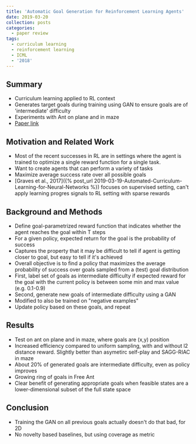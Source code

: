 ```yaml
---
title: 'Automatic Goal Generation for Reinforcement Learning Agents'
date: 2019-03-20
collection: posts
categories: 
  - paper review
tags:
  - curriculum learning
  - reinforcement learning
  - ICML
  - '2018'
---
```


Summary
------
* Curriculum learning applied to RL context
* Generates target goals during training using GAN to ensure goals are of 'intermediate' difficulty
* Experiments with Ant on plane and in maze
* [Paper link](https://arxiv.org/abs/1705.06366)

Motivation and Related Work
------
* Most of the recent successes in RL are in settings where the agent is trained to optimize a single reward function for a single task.
* Want to create agents that can perform a variety of tasks
* Maximize average success rate over all possible goals
* [Graves et al., 2017]({% post_url 2019-03-19-Automated-Curriculum-Learning-for-Neural-Networks %}) focuses on supervised setting, can't apply learning progres signals to RL setting with sparse rewards

Background and Methods
------
* Define goal-parametrized reward function that indicates whether the agent reaches the goal within T steps
* For a given policy, expected return for the goal is the probability of success
* Captures the property that it may be difficult to tell if agent is getting closer to goal, but easy to tell if it's achieved
* Overall objective is to find a policy that maximizes the average probability of success over goals sampled from a (test) goal distribution
* First, label set of goals as intermediate difficulty if expected reward for the goal with the current policy is between some min and max value (e.g. 0.1-0.9)
* Second, generate new goals of intermediate difficulty using a GAN
* Modified to also be trained on "negative examples"
* Update policy based on these goals, and repeat

Results
------
* Test on ant on plane and in maze, where goals are (x,y) position
* Increased efficiency compared to uniform sampling, with and without l2 distance reward. Slightly better than asymetirc self-play and SAGG-RIAC in maze
* About 20% of generated goals are intermediate difficulty, even as policy improves
* Growing ring of goals in Free Ant
* Clear benefit of generating appropriate goals when feasible states are a lower-dimensional subset of the full state space

Conclusion
------
* Training the GAN on all previous goals actually doesn't do that bad, for 2D
* No novelty based baselines, but using coverage as metric